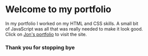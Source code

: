 <h1>Welcome to my portfolio</h1>
In my portfolio I worked on my HTML and CSS skills. A small bit
<br>
of JavaScript was all that was really needed to make it look good.
<br>
Click on <a href="https://jonathan-treloggen.github.io/index.html" target="_blank">Jon's portfolio</a> to visit the site.
<br>
<h3>Thank you for stopping bye</h3>
